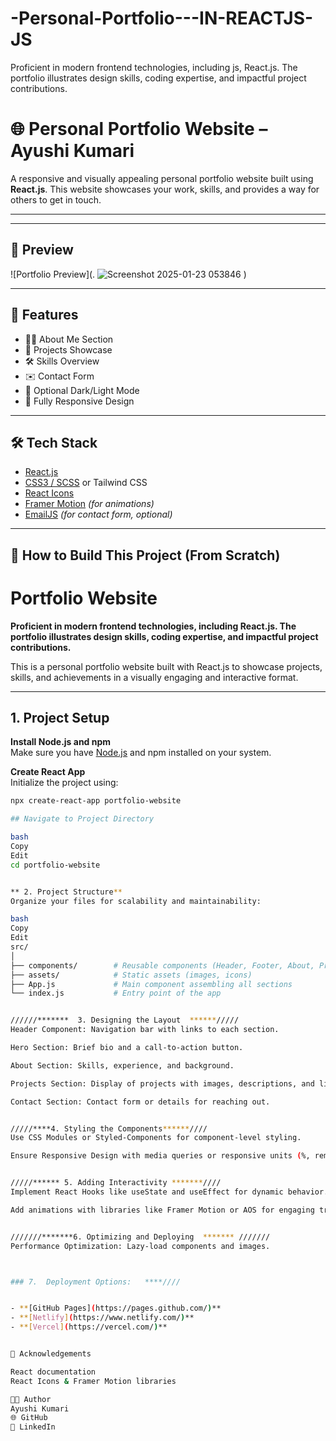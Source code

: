 # -Personal-Portfolio---IN-REACTJS-JS
Proficient in modern frontend technologies, including js, React.js. The portfolio illustrates design skills, coding expertise, and impactful project contributions.

# 🌐 Personal Portfolio Website – Ayushi Kumari

A responsive and visually appealing personal portfolio website built using **React.js**. This website showcases your work, skills, and provides a way for others to get in touch.

---
---

## 📸 Preview

![Portfolio Preview](.
![Screenshot 2025-01-23 053846](https://github.com/user-attachments/assets/c79e036d-6452-4268-9623-e141c433c181)
)

---

## 📁 Features

- 🧑‍💼 About Me Section
- 💼 Projects Showcase
- 🛠️ Skills Overview
- ✉️ Contact Form
- 🌙 Optional Dark/Light Mode
- 📱 Fully Responsive Design

---

## 🛠️ Tech Stack

- [React.js](https://reactjs.org/)
- [CSS3 / SCSS](https://sass-lang.com/) or Tailwind CSS
- [React Icons](https://react-icons.github.io/react-icons/)
- [Framer Motion](https://www.framer.com/motion/) *(for animations)*
- [EmailJS](https://www.emailjs.com/) *(for contact form, optional)*

---

## 🧰 How to Build This Project (From Scratch)

# Portfolio Website

**Proficient in modern frontend technologies, including React.js. The portfolio illustrates design skills, coding expertise, and impactful project contributions.**

This is a personal portfolio website built with React.js to showcase projects, skills, and achievements in a visually engaging and interactive format.

---

## 1. Project Setup

**Install Node.js and npm**  
Make sure you have [Node.js](https://nodejs.org/) and npm installed on your system.

**Create React App**  
Initialize the project using:

```bash
npx create-react-app portfolio-website

## Navigate to Project Directory

bash
Copy
Edit
cd portfolio-website


** 2. Project Structure**
Organize your files for scalability and maintainability:

bash
Copy
Edit
src/
│
├── components/        # Reusable components (Header, Footer, About, Projects, Contact)
├── assets/            # Static assets (images, icons)
├── App.js             # Main component assembling all sections
└── index.js           # Entry point of the app


//////*******  3. Designing the Layout  ******/////
Header Component: Navigation bar with links to each section.

Hero Section: Brief bio and a call-to-action button.

About Section: Skills, experience, and background.

Projects Section: Display of projects with images, descriptions, and links.

Contact Section: Contact form or details for reaching out.


/////****4. Styling the Components******////
Use CSS Modules or Styled-Components for component-level styling.

Ensure Responsive Design with media queries or responsive units (%, rem, vw/vh).


/////****** 5. Adding Interactivity *******////
Implement React Hooks like useState and useEffect for dynamic behavior.

Add animations with libraries like Framer Motion or AOS for engaging transitions.


///////*******6. Optimizing and Deploying  ******* ///////
Performance Optimization: Lazy-load components and images.



### 7.  Deployment Options:   ****////


- **[GitHub Pages](https://pages.github.com/)**
- **[Netlify](https://www.netlify.com/)**
- **[Vercel](https://vercel.com/)**


🙌 Acknowledgements

React documentation
React Icons & Framer Motion libraries

👩‍💻 Author
Ayushi Kumari
🌐 GitHub 
💼 LinkedIn









  










